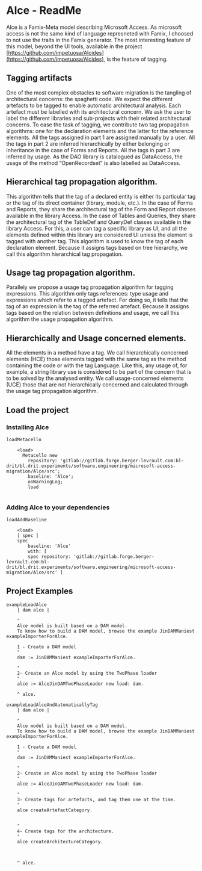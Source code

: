 # Alce - ReadMe

Alce is a Famix-Meta model describing Microsoft Access.
As microsoft access is not the same kind of language represneted with Famix, I choosed to not use the traits in the Famix generator.
The most interesting feature of this model, beyond the UI tools, available in the project [https://github.com/impetuosa/Alcides](https://github.com/impetuosa/Alcides),
is the feature of tagging.


## Tagging artifacts
One of the most complex obstacles to software migration is the tangling of architectural concerns: the spaghetti code. We expect the different artefacts to be tagged
to enable automatic architectural analysis. Each artefact must be labelled with its architectural concern.
We ask the user to label the different libraries and sub-projects with their related architectural concerns.
To ease the task of tagging, we contribute two tag propagation algorithms: one for the declaration elements and the latter for the reference elements.
All the tags assigned in part 1 are assigned manually by a user. 
All the tags in part 2 are inferred hierarchically by either belonging or inheritance in the case of Forms and Reports. 
All the tags in part 3 are inferred by usage. As the DAO library is catalogued as DataAccess, the usage of the method “OpenRecordset” is also labelled as DataAccess.

## Hierarchical tag propagation algorithm. 
This algorithm tells that the tag of a declared entity is either its particular tag or the tag of its direct container (library, module, etc.). In the case of Forms and Reports, they share the architectural tag of the Form and Report classes available in the library Access. In the case of Tables
and Queries, they share the architectural tag of the TableDef and QueryDef classes available in the library Access.
For this, a user can tag a specific library as UI, and all the elements defined within this library are considered UI unless the element is tagged with another tag.
This algorithm is used to know the tag of each declaration element. Because it assigns tags based on tree hierarchy, we call this algorithm hierarchical tag propagation.

## Usage tag propagation algorithm. 
Parallely we propose a usage tag propagation algorithm for tagging expressions. This algorithm only tags references: type usage
and expressions which refer to a tagged artefact. For doing so, it tells that the tag of an expression is the tag of the referred artefact. Because it assigns tags based
on the relation between definitions and usage, we call this algorithm the usage propagation algorithm.

## Hierarchically and Usage concerned elements. 
 All the elements in a method have a tag. We call hierarchically concerned elements (HCE) those elements tagged with the same tag as the method containing the code or with the tag Language. 
 Like this, any usage of, for example, a string library use is considered to be part of the concern that is to be solved by the analysed entity. We call usage-concerned elements (UCE) those that are not hierarchically concerned and calculated through the usage tag propagation algorithm.


## Load the project 

### Installing Alce
```smalltalk
loadMetacello

	<load>
	  Metacello new
    	repository: 'gitlab://gitlab.forge.berger-levrault.com:bl-drit/bl.drit.experiments/software.engineering/microsoft-access-migration/Alce/src';
    	baseline: 'Alce';
    	onWarningLog;
    	load
	

```

### Adding Alce to your dependencies 
```smalltalk
loadAddBaseline

	<load>
	| spec |
	spec
		baseline: 'Alce'
		with: [ 
		spec repository: 'gitlab://gitlab.forge.berger-levrault.com:bl-drit/bl.drit.experiments/software.engineering/microsoft-access-migration/Alce/src' ]
```



## Project Examples

```smalltalk
exampleLoadAlce
	| dam alce |
	
	"
	Alce model is built based on a DAM model. 
	To know how to build a DAM model, browse the example JinDAMManiest exampleImporterForAlce.
	
	1 - Create a DAM model
	"
	dam := JinDAMManiest exampleImporterForAlce.
	
	"
	2- Create an Alce model by using the TwoPhase loader
	"
	alce := AlceJinDAMTwoPhaseLoader new load: dam.
	
	^ alce.
```

```smalltalk
exampleLoadAlceAndAutomaticallyTag
	| dam alce |
	
	"
	Alce model is built based on a DAM model. 
	To know how to build a DAM model, browse the example JinDAMManiest exampleImporterForAlce.
	
	1 - Create a DAM model
	"
	dam := JinDAMManiest exampleImporterForAlce.
	
	"
	2- Create an Alce model by using the TwoPhase loader
	"
	alce := AlceJinDAMTwoPhaseLoader new load: dam.
	
	"
	3- Create tags for artefacts, and tag them one at the time. 
	"
	alce createArtefactCategory. 
	
	
	"
	4- Create tags for the architecture.  
	"
	alce createArchitectureCategory.
	
	
	
	^ alce.
		        
```



